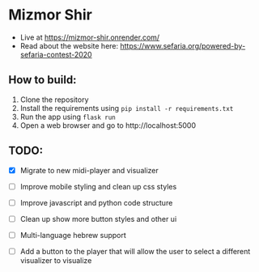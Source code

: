 # Mizmor Shir
* Live at https://mizmor-shir.onrender.com/
* Read about the website here: https://www.sefaria.org/powered-by-sefaria-contest-2020
## How to build:
1. Clone the repository
2. Install the requirements using `pip install -r requirements.txt`
3. Run the app using `flask run`
4. Open a web browser and go to http://localhost:5000
## TODO:
- [x] Migrate to new midi-player and visualizer
- [ ] Improve mobile styling and clean up css styles
- [ ] Improve javascript and python code structure
- [ ] Clean up show more button styles and other ui
- [ ] Multi-language hebrew support
- [ ] Add a button to the player that will allow the user to select a different visualizer to visualize


